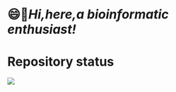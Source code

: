 # 😄🎊***Hi,here,a bioinformatic enthusiast!***
# Repository status
![](https://github-readme-stats.vercel.app/api?username=BioinfoCSM&show_icons=true&theme=transparent)
